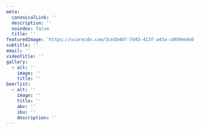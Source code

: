 ```yaml
---
meta:
  canonicalLink: ''
  description: ''
  noindex: false
  title: ''
featuredImage: 'https://ucarecdn.com/3ce1b407-7d43-413f-a45a-c0699ede8f8b/'
subtitle: ''
email: ''
videoTitle: ''
gallery:
  - alt: ''
    image: ''
    title: ''
beerlist:
  - alt: ''
    image: ''
    title: ''
    abv: ''
    ibu: ''
    description: ''
---
```


<!-- Use this to force Gatsby to correctly determine optional images/file schema -->
